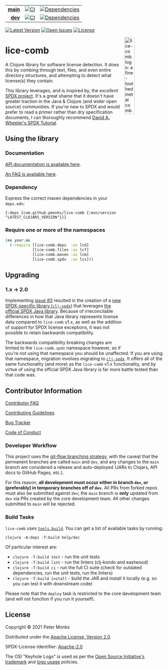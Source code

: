 | | | |
|---:|:---:|:---:|
| [**main**](https://github.com/pmonks/lice-comb/tree/main) | [![CI](https://github.com/pmonks/lice-comb/workflows/CI/badge.svg?branch=main)](https://github.com/pmonks/lice-comb/actions?query=workflow%3ACI+branch%3Amain) | [![Dependencies](https://github.com/pmonks/lice-comb/workflows/dependencies/badge.svg?branch=main)](https://github.com/pmonks/lice-comb/actions?query=workflow%3Adependencies+branch%3Amain) |
| [**dev**](https://github.com/pmonks/lice-comb/tree/dev) | [![CI](https://github.com/pmonks/lice-comb/workflows/CI/badge.svg?branch=dev)](https://github.com/pmonks/lice-comb/actions?query=workflow%3ACI+branch%3Adev) | [![Dependencies](https://github.com/pmonks/lice-comb/workflows/dependencies/badge.svg?branch=dev)](https://github.com/pmonks/lice-comb/actions?query=workflow%3Adependencies+branch%3Adev) |

[![Latest Version](https://img.shields.io/clojars/v/com.github.pmonks/lice-comb)](https://clojars.org/com.github.pmonks/lice-comb/) [![Open Issues](https://img.shields.io/github/issues/pmonks/lice-comb.svg)](https://github.com/pmonks/lice-comb/issues) [![License](https://img.shields.io/github/license/pmonks/lice-comb.svg)](https://github.com/pmonks/lice-comb/blob/main/LICENSE)

<img alt="lice-comb logo: a fine-toothed metal comb for removing headlice emblazoned with the OSI keyhole logo" align="right" width="25%" src="https://raw.githubusercontent.com/pmonks/lice-comb/main/lice-comb-logo.png">

# lice-comb

A Clojure library for software license detection.  It does this by combing through text, files, and even entire directory structures, and attempting to detect what license(s) they contain.

This library leverages, and is inspired by, the *excellent* [SPDX project](https://spdx.dev/).  It's a great shame that it doesn't have greater traction in the Java & Clojure (and wider open source) communities.  If you're new to SPDX and would prefer to read a primer rather than dry specification documents, I can thoroughly recommend [David A. Wheeler's SPDX Tutorial](https://github.com/david-a-wheeler/spdx-tutorial#spdx-tutorial).

## Using the library

### Documentation

[API documentation is available here](https://pmonks.github.io/lice-comb/).

[An FAQ is available here](https://github.com/pmonks/lice-comb/wiki/FAQ).

### Dependency

Express the correct maven dependencies in your `deps.edn`:

```edn
{:deps {com.github.pmonks/lice-comb {:mvn/version "LATEST_CLOJARS_VERSION"}}}
```

### Require one or more of the namespaces

```clojure
(ns your.ns
  (:require [lice-comb.deps  :as lcd]
            [lice-comb.files :as lcf]
            [lice-comb.maven :as lcm]
            [lice-comb.spdx  :as lcs]))
```

## Upgrading

### 1.x -> 2.0

Implementing [issue #3](https://github.com/pmonks/lice-comb/issues/3) resulted in the creation of a [new SPDX-specific library (`clj-spdx`)](https://github.com/pmonks/clj-spdx) that leverages [the official SPDX Java library](https://github.com/spdx/Spdx-Java-Library).  Because of irreconcilable differences in how that Java library represents license data compared to `lice-comb` v1.x, as well as the addition of support for SPDX license exceptions, it was not possible to retain backwards compatibility.

The backwards compatibility breaking changes are limited to the `lice-comb.spdx` namespace however, so if you're not using that namespace you should be unaffected.  If you are using that namespace, migration involves migrating to [`clj-spdx`](https://github.com/pmonks/clj-spdx).  It offers all of the same functionality (and more) as the `lice-comb` v1.x functionality, and by virtue of using the official SPDX Java library is far more battle tested than that code was.

## Contributor Information

[Contributor FAQ](https://github.com/pmonks/lice-comb/wiki/FAQ#contributor-faqs)

[Contributing Guidelines](https://github.com/pmonks/lice-comb/blob/main/.github/CONTRIBUTING.md)

[Bug Tracker](https://github.com/pmonks/lice-comb/issues)

[Code of Conduct](https://github.com/pmonks/lice-comb/blob/main/.github/CODE_OF_CONDUCT.md)

### Developer Workflow

This project uses the [git-flow branching strategy](https://nvie.com/posts/a-successful-git-branching-model/), with the caveat that the permanent branches are called `main` and `dev`, and any changes to the `main` branch are considered a release and auto-deployed (JARs to Clojars, API docs to GitHub Pages, etc.).

For this reason, **all development must occur either in branch `dev`, or (preferably) in temporary branches off of `dev`.**  All PRs from forked repos must also be submitted against `dev`; the `main` branch is **only** updated from `dev` via PRs created by the core development team.  All other changes submitted to `main` will be rejected.

### Build Tasks

`lice-comb` uses [`tools.build`](https://clojure.org/guides/tools_build). You can get a list of available tasks by running:

```
clojure -A:deps -T:build help/doc
```

Of particular interest are:

* `clojure -T:build test` - run the unit tests
* `clojure -T:build lint` - run the linters (clj-kondo and eastwood)
* `clojure -T:build ci` - run the full CI suite (check for outdated dependencies, run the unit tests, run the linters)
* `clojure -T:build install` - build the JAR and install it locally (e.g. so you can test it with downstream code)

Please note that the `deploy` task is restricted to the core development team (and will not function if you run it yourself).

## License

Copyright © 2021 Peter Monks

Distributed under the [Apache License, Version 2.0](http://www.apache.org/licenses/LICENSE-2.0).

SPDX-License-Identifier: [Apache-2.0](https://spdx.org/licenses/Apache-2.0)

The OSI "Keyhole Logo" is used as per the [Open Source Initiative's](https://opensource.org/) [trademark](https://opensource.org/trademark-guidelines) and [logo usage](https://opensource.org/logo-usage-guidelines) policies.
